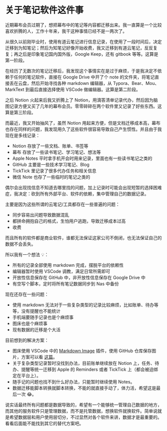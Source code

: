 # 关于笔记软件这件事

近期幕布会员过期了，想把幕布中的笔记等内容都迁移出来。我一直算是一个比较喜欢折腾的人，工作十年来，我干这种事情已经不是一两次了。

从很久以前刚毕业时，使用有道云笔记进行信息记录，在使用了一段时间后，决定迁移到为知笔记；然后为知笔记好像开始收费，我又迁移到有道云笔记，反反复复；再之后是印象笔记国内国外版，Google Keep，还有 gitbook 等等。这算是第一阶段。

在经历了无数次的笔记迁移后，我发现这个事情实在是过于麻烦，于是我决定不依赖于任何的笔记软件，直接在 Google Drive 中开了个 note 的文件夹，将笔记直接丢在云盘，然后开始寻找各种 markdown 编辑器，从 Typora、Bear、Mou、MarkText 到最后直接选择使用 VSCode 做编辑器。这算是第二阶段。

之后 Notion 火起来后我又折腾上了 Notion，用滴答清单记录代办，然后因为脑图记录方便又买了几年的幕布会员。零零碎碎在两个软件里又记录了好些东西。这算是第三阶段。

而最近，我又开始抽风了，虽然 Notion 用起来方便，但是文档迁移成本高，幕布也存在同样的问题，我发现用久了这些软件很容易导致自己产生惯性。并且由于我现在是多线记录：

-   Notion 存放了一些文档、账单、书签等
-   幕布 存放了一些读书笔记、学习笔记、想法等
-   Apple Notes 平时拿手机开会时用来记录，里面也有一些读书笔记之类的
-   GitHub 主要是一些技术学习笔记、Blog
-   TickTick 里记录了很多代办任务和相关信息
-   微信 Note 也存了一些临时的笔记之类的

偶尔会出现找信息不知道去哪里找的问题，加上记录时可能会出现短暂的选择困难症，我决定：砍到所有外部平台、软件的依赖，集中管理自己的数据记录。

主要是因为这些所谓的云笔记/工具都存在一些普遍的问题：

-   同步容易出问题导致数据混乱
-   都拼命拥抱自己的格式，生怕用户逃跑，导致迁移成本过高
-   收费

而且所有的软件都是商业软件，谁都无法保证这家公司不倒闭，也无法保证自己的数据不会丢失。

所以我有一个想法 💡：

-   所有的记录全部使用 markdown 完成，摆脱平台的依赖性
-   编辑器暂时使用 VSCode 调教，满足日常所需即可
-   开放性信息保存在 GitHub 中，非开放性信息保存在 Google Drive 中
-   有空写个脚本，定时将所有笔记数据同步到 Nas 中备份

现在还存在一些问题：

-   使用 markdown 无法对于一些复杂类型的记录比较麻烦，比如账单、待办等等，没有提醒也不能统计
-   手机端要随手记录也是个麻烦事
-   图床也是个麻烦事
-   现有数据的迁移是个大活

目前想到的解决方案：

-   图床使用 VSCode 中的 [Markdown Image](https://marketplace.visualstudio.com/items?itemName=hancel.markdown-image) 插件，使用 GitHub 仓库保存图片，方案可以看 [这篇](./vscode-markdown-image-upload.md)。
-   关于复杂类型记录暂时没找到办法，目前账单继续放在 Notion 上，任务、待办、提醒等统一迁移到 Apple 的 Reminders 或者 TickTick 上（都会被迫绑定在平台上）。
-   随手记的问题也找不到什么好办法，只能暂时继续使用 Notes。
-   数据迁移能脚本转换就脚本转换，不能的就直接手动了，体力活，希望这是最后一次 😂。

说实话最终所有问题都是数据导致的，希望有一个能够统一管理自己数据的地方，而其他的服务软件只是管理数据，而不是托管数据，想换软件就换软件。简单说就是希望数据层和用户使用层切分，不过显然对各个软件来讲，数据才是最重要的。看看后面能不能找到其它的替代方案吧。
